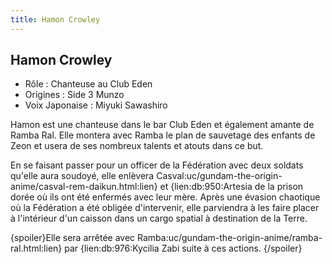 ```yaml
---
title: Hamon Crowley
---
```


Hamon Crowley
-------------





* Rôle : Chanteuse au Club Eden
* Origines : Side 3 Munzo
* Voix Japonaise : Miyuki Sawashiro


Hamon est une chanteuse dans le bar Club Eden et également amante de Ramba Ral. Elle montera avec Ramba le plan de sauvetage des enfants de Zeon et usera de ses nombreux talents et atouts dans ce but. 


En se faisant passer pour un officer de la Fédération avec deux soldats qu'elle aura soudoyé, elle enlèvera Casval:uc/gundam-the-origin-anime/casval-rem-daikun.html:lien} et {lien:db:950:Artesia de la prison dorée où ils ont été enfermés avec leur mère. Après une évasion chaotique où la Fédération a été obligée d'intervenir, elle parviendra à les faire placer à l'intérieur d'un caisson dans un cargo spatial à destination de la Terre. 


{spoiler}Elle sera arrêtée avec Ramba:uc/gundam-the-origin-anime/ramba-ral.html:lien} par {lien:db:976:Kycilia Zabi suite à ces actions. {/spoiler}

